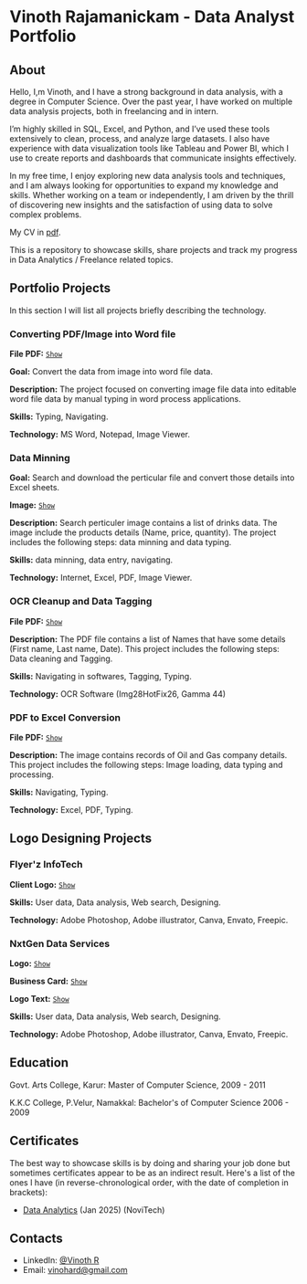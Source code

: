 # Vinoth Rajamanickam - Data Analyst Portfolio
## About
Hello, I,m Vinoth, and I have a strong background in data analysis, with a degree in Computer Science. Over the past year, I have worked on multiple data analysis projects, both in freelancing and in intern.

I’m highly skilled in SQL, Excel, and Python, and I’ve used these tools extensively to clean, process, and analyze large datasets. I also have experience with data visualization tools like Tableau and Power BI, which I use to create reports and dashboards that communicate insights effectively.

In my free time, I enjoy exploring new data analysis tools and techniques, and I am always looking for opportunities to expand my knowledge and skills. Whether working on a team or independently, I am driven by the thrill of discovering new insights and the satisfaction of using data to solve complex problems.

My CV in [pdf](https://github.com/vinothrajamanickam/portfolio/blob/main/Data%20Analyst%20Resume.pdf).

This is a repository to showcase skills, share projects and track my progress in Data Analytics / Freelance related topics.

## Portfolio Projects
In this section I will list all projects briefly describing the technology.

### Converting PDF/Image into Word file
**File PDF:** [`Show`](https://github.com/vinothrajamanickam/portfolio/blob/main/UAE0b13601.gif)

**Goal:** Convert the data from image into word file data.

**Description:** The project focused on converting image file data into editable word file data by manual typing in word process applications. 

**Skills:** Typing, Navigating.

**Technology:** MS Word, Notepad, Image Viewer.


### Data Minning

**Goal:** Search and download the perticular file and convert those details into Excel sheets.

**Image:** [`Show`](https://github.com/vinothrajamanickam/portfolio/blob/main/IMG-20221102-WA0004.jpg)

**Description:** Search perticuler image contains a list of drinks data. The image include the products details (Name, price, quantity). The project includes the following steps: data minning and data typing.

**Skills:** data minning, data entry, navigating.

**Technology:** Internet, Excel, PDF, Image Viewer.


### OCR Cleanup and Data Tagging
**File PDF:** [`Show`](https://github.com/vinothrajamanickam/portfolio/blob/main/i1662687-00324.jpg)

**Description:** The PDF file contains a list of Names that have some details (First name, Last name, Date). This project includes the following steps: Data cleaning and Tagging.

**Skills:** Navigating in softwares, Tagging, Typing.

**Technology:** OCR Software (Img28HotFix26, Gamma 44) 


### PDF to Excel Conversion
**File PDF:** [`Show`](https://github.com/vinothrajamanickam/portfolio/blob/main/i1662687-00324.jpg)

**Description:** The image contains records of Oil and Gas company details. This project includes the following steps: Image loading, data typing and processing.

**Skills:** Navigating, Typing.

**Technology:** Excel, PDF, Typing.


## Logo Designing Projects

### Flyer'z InfoTech

**Client Logo:** [`Show`](https://github.com/vinothrajamanickam/portfolio/blob/main/f%20logo%20final%20png.png)

**Skills:** User data, Data analysis, Web search, Designing.

**Technology:** Adobe Photoshop, Adobe illustrator, Canva, Envato, Freepic.


### NxtGen Data Services

**Logo:** [`Show`](https://github.com/vinothrajamanickam/portfolio/blob/main/logo.png)

**Business Card:** [`Show`](https://github.com/vinothrajamanickam/portfolio/blob/main/card.jpg)

**Logo Text:** [`Show`](https://github.com/vinothrajamanickam/portfolio/blob/main/nxtgen%20letter.png)

**Skills:** User data, Data analysis, Web search, Designing.

**Technology:** Adobe Photoshop, Adobe illustrator, Canva, Envato, Freepic.


## Education
Govt. Arts College, Karur: 
Master of Computer Science, 
2009 - 2011

K.K.C College, P.Velur, Namakkal:
Bachelor's of Computer Science
2006 - 2009

## Certificates
The best way to showcase skills is by doing and sharing your job done but sometimes certificates appear to be as an indirect result. Here's a list of the ones I have (in reverse-chronological order, with the date of completion in brackets):
- [Data Analytics](https://github.com/vinothrajamanickam/portfolio/blob/main/VINOTH%20R.pdf) (Jan 2025) (NoviTech)


## Contacts
- LinkedIn: [@Vinoth R](www.linkedin.com/in/vinothrajamanickam)
- Email: vinohard@gmail.com

